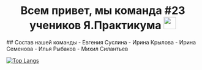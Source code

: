 <h1 align="center">Всем привет, мы команда #23 учеников Я.Практикума </a> <img src="https://github.com/blackcater/blackcater/raw/main/images/Hi.gif" height="32"/></h1>
## Состав нашей команды
- Евгения Суслина
- Ирина Крылова
- Ирина Семенова
- Илья Рыбаков
- Михил Силантьев

[![Top Langs](https://github-readme-stats.vercel.app/api/top-langs/?username=ITMO-praktikum)](https://github.com/ITMO-praktikum/github-readme-stats)
